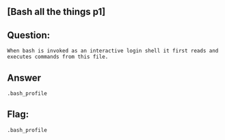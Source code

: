 [Bash all the things p1]
---
Question:
---
	When bash is invoked as an interactive login shell it first reads and executes commands from this file.

Answer
---
	.bash_profile

Flag:
---
	.bash_profile